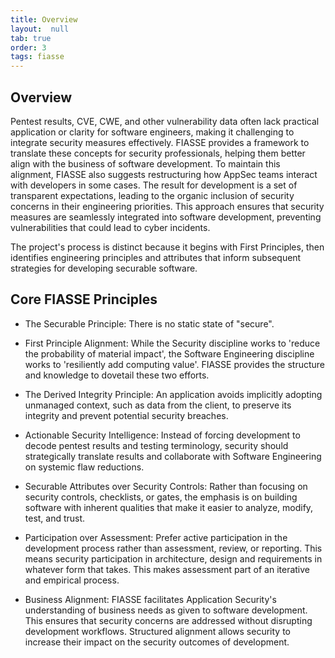 ```yaml
---
title: Overview
layout:  null
tab: true
order: 3
tags: fiasse
---
```


## Overview

Pentest results, CVE, CWE, and other vulnerability data often lack practical application or clarity for software engineers, making it challenging to integrate security measures effectively. FIASSE provides a framework to translate these concepts for security professionals, helping them better align with the business of software development. To maintain this alignment, FIASSE also suggests restructuring how AppSec teams interact with developers in some cases. The result for development is a set of transparent expectations, leading to the organic inclusion of security concerns in their engineering priorities. This approach ensures that security measures are seamlessly integrated into software development, preventing vulnerabilities that could lead to cyber incidents.

The project's process is distinct because it begins with First Principles, then identifies engineering principles and attributes that inform subsequent strategies for developing securable software.

## Core FIASSE Principles

- The Securable Principle:
There is no static state of "secure".

- First Principle Alignment:
While the Security discipline works to 'reduce the probability of material impact', the Software Engineering discipline works to 'resiliently add computing value'. FIASSE provides the structure and knowledge to dovetail these two efforts.

- The Derived Integrity Principle:
An application avoids implicitly adopting unmanaged context, such as data from the client, to preserve its integrity and prevent potential security breaches.

- Actionable Security Intelligence:
Instead of forcing development to decode pentest results and testing terminology, security should strategically translate results and collaborate with Software Engineering on systemic flaw reductions.

- Securable Attributes over Security Controls:
Rather than focusing on security controls, checklists, or gates, the emphasis is on building software with inherent qualities that make it easier to analyze, modify, test, and trust.

- Participation over Assessment:
Prefer active participation in the development process rather than assessment, review, or reporting. This means security participation in architecture, design and requirements in whatever form that takes. This makes assessment part of an iterative and empirical process.

- Business Alignment:
FIASSE facilitates Application Security's understanding of business needs as given to software development. This ensures that security concerns are addressed without disrupting development workflows. Structured alignment allows security to increase their impact on the security outcomes of development.
